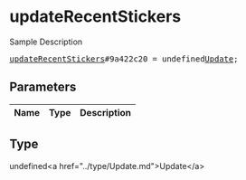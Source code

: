 # updateRecentStickers

Sample Description

<pre>
<a href="../constructor/updateRecentStickers.md">updateRecentStickers</a>#9a422c20 = undefined<a href="../type/Update.md">Update</a>;
</pre>

## Parameters

| Name | Type | Description |
|------|:----:|-------------|

## Type

undefined&lt;a href=&#34;../type/Update.md&#34;&gt;Update&lt;/a&gt;
